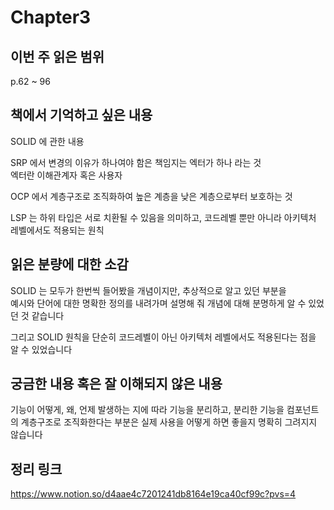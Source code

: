 # Chapter3
## 이번 주 읽은 범위
p.62 ~ 96
## 책에서 기억하고 싶은 내용
SOLID 에 관한 내용

SRP 에서 변경의 이유가 하나여야 함은 책임지는 엑터가 하나 라는 것  
엑터란 이해관계자 혹은 사용자

OCP 에서 계층구조로 조직화하여 높은 계층을 낮은 계층으로부터 보호하는 것

LSP 는 하위 타입은 서로 치환될 수 있음을 의미하고, 코드레벨 뿐만 아니라 아키텍처 레벨에서도 적용되는 원칙

## 읽은 분량에 대한 소감
SOLID 는 모두가 한번씩 들어봤을 개념이지만, 추상적으로 알고 있던 부분을  
예시와 단어에 대한 명확한 정의를 내려가며 설명해 줘 개념에 대해 분명하게 알 수 있었던 것 같습니다

그리고 SOLID 원칙을 단순히 코드레벨이 아닌 아키텍처 레벨에서도 적용된다는 점을 알 수 있었습니다

## 궁금한 내용 혹은 잘 이해되지 않은 내용
기능이 어떻게, 왜, 언제 발생하는 지에 따라 기능을 분리하고, 분리한 기능을 컴포넌트의
계층구조로 조직화한다는 부분은 실제 사용을 어떻게 하면 좋을지 명확히 그려지지 않습니다

## 정리 링크
https://www.notion.so/d4aae4c7201241db8164e19ca40cf99c?pvs=4